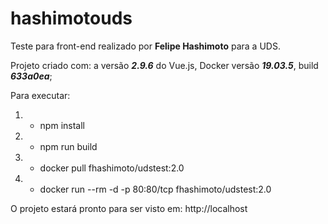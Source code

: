# hashimotouds
 Teste para front-end realizado por **Felipe Hashimoto** para a UDS.

  Projeto criado com: a versão **_2.9.6_** do Vue.js, Docker versão **_19.03.5_**, build **_633a0ea_**;

  Para executar:
  1. - npm install
  2. - npm run build
  3. - docker pull fhashimoto/udstest:2.0
  4. - docker run --rm -d -p 80:80/tcp fhashimoto/udstest:2.0

  O projeto estará pronto para ser visto em: http://localhost